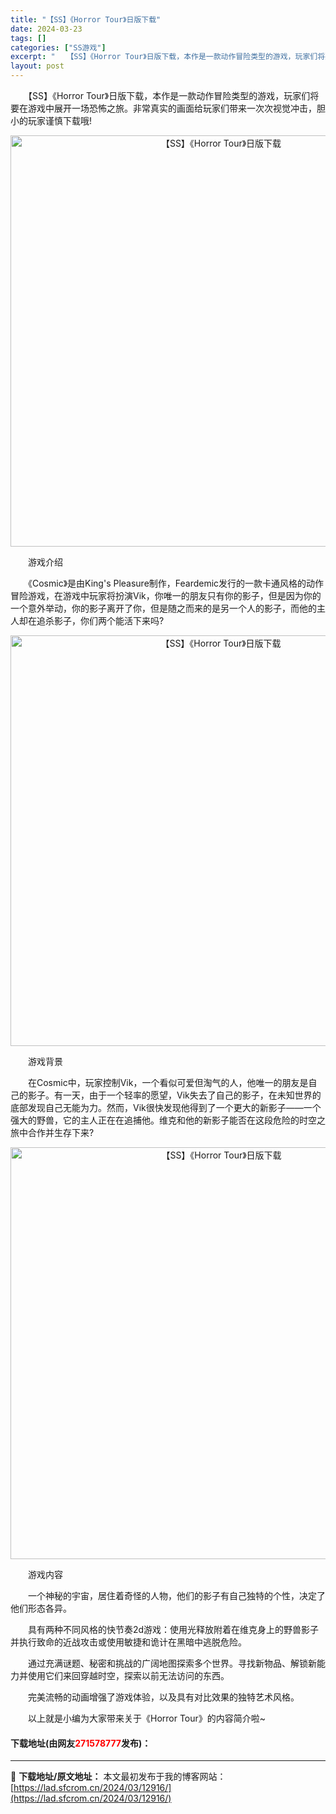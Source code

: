 ```yaml
---
title: "【SS】《Horror Tour》日版下载"
date: 2024-03-23
tags: []
categories: ["SS游戏"]
excerpt: "　　【SS】《Horror Tour》日版下载，本作是一款动作冒险类型的游戏，玩家们将要在游戏中展开一场恐怖之旅。非常真实的画面给玩家们带来一次次视觉冲击，胆小的玩家谨慎下载哦! 　　游戏介绍 　　《Cosmic》是由King&#039;s Pleasure制作，Feardemic发行的一款卡通风格的&hellip;"
layout: post
---
```


 <p>　　【SS】《Horror Tour》日版下载，本作是一款动作冒险类型的游戏，玩家们将要在游戏中展开一场恐怖之旅。非常真实的画面给玩家们带来一次次视觉冲击，胆小的玩家谨慎下载哦!</p> <p align="center"><img align="" border="0" src="https://lad.sfcrom.cn/wp-content/uploads/2024/03/20240323_65feff01ea2e7.png" width="658" alt="【SS】《Horror Tour》日版下载" /></p> <p>　　游戏介绍</p> <p>　　《Cosmic》是由King&#39;s Pleasure制作，Feardemic发行的一款卡通风格的动作冒险游戏，在游戏中玩家将扮演Vik，你唯一的朋友只有你的影子，但是因为你的一个意外举动，你的影子离开了你，但是随之而来的是另一个人的影子，而他的主人却在追杀影子，你们两个能活下来吗?</p> <p align="center"><img align="" border="0" src="https://lad.sfcrom.cn/wp-content/uploads/2024/03/20240323_65feff02a461e.png" width="657" alt="【SS】《Horror Tour》日版下载" /></p> <p>　　游戏背景</p> <p>　　在Cosmic中，玩家控制Vik，一个看似可爱但淘气的人，他唯一的朋友是自己的影子。有一天，由于一个轻率的愿望，Vik失去了自己的影子，在未知世界的底部发现自己无能为力。然而，Vik很快发现他得到了一个更大的新影子&mdash;&mdash;一个强大的野兽，它的主人正在在追捕他。维克和他的新影子能否在这段危险的时空之旅中合作并生存下来?</p> <p align="center"><img align="" border="0" src="https://lad.sfcrom.cn/wp-content/uploads/2024/03/20240323_65feff034e86f.png" width="659" alt="【SS】《Horror Tour》日版下载" /></p> <p>　　游戏内容</p> <p>　　一个神秘的宇宙，居住着奇怪的人物，他们的影子有自己独特的个性，决定了他们形态各异。</p> <p>　　具有两种不同风格的快节奏2d游戏：使用光释放附着在维克身上的野兽影子并执行致命的近战攻击或使用敏捷和诡计在黑暗中逃脱危险。</p> <p>　　通过充满谜题、秘密和挑战的广阔地图探索多个世界。寻找新物品、解锁新能力并使用它们来回穿越时空，探索以前无法访问的东西。</p> <p>　　完美流畅的动画增强了游戏体验，以及具有对比效果的独特艺术风格。</p> <p>　　以上就是小编为大家带来关于《Horror Tour》的内容简介啦~</p> <p><h4>下载地址(由网友<font color="red">271578777</font>发布)：</h4></p> 

---
📖 **下载地址/原文地址：** 本文最初发布于我的博客网站：[https://lad.sfcrom.cn/2024/03/12916/](https://lad.sfcrom.cn/2024/03/12916/)
